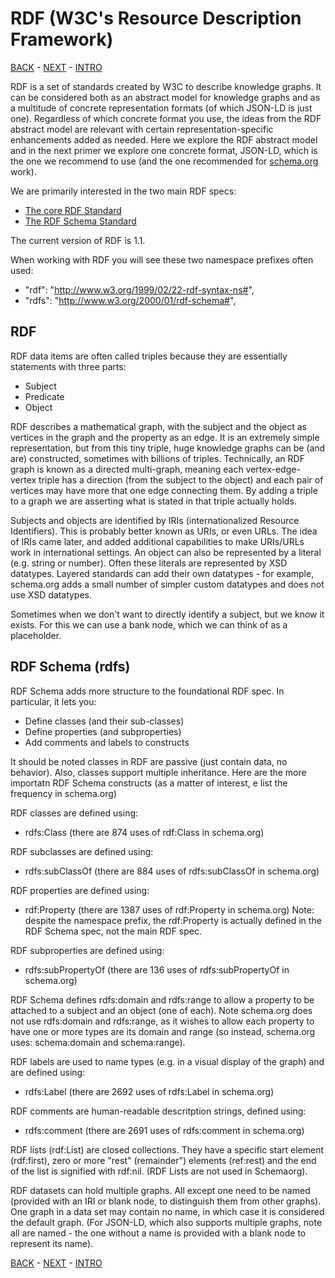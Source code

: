 # RDF (W3C's Resource Description Framework)

[BACK](schema-json.md) - [NEXT](schema-json-ld.md) - [INTRO](readme.md)

RDF is a set of standards created by W3C to describe knowledge graphs. It can be considered both as an abstract model for knowledge graphs and as a multitude of concrete representation formats (of which JSON-LD is just one). Regardless of which concrete format you use, the ideas from the RDF abstract model are relevant with certain representation-specific enhancements added as needed. Here we explore the RDF abstract model and in the next primer we explore one concrete format, JSON-LD, which is the one we recommend to use (and the one recommended for [schema.org](https://schema.org) work).

We are primarily interested in the two main RDF specs:
* [The core RDF Standard](https://www.w3.org/TR/rdf11-concepts/)
* [The RDF Schema Standard](https://www.w3.org/TR/rdf-schema/) 

The current version of RDF is 1.1. 

When working with RDF you will see these two namespace prefixes often used:
* "rdf": "http://www.w3.org/1999/02/22-rdf-syntax-ns#",
* "rdfs": "http://www.w3.org/2000/01/rdf-schema#",

## RDF 
RDF data items are often called triples because they are essentially statements with three parts:
* Subject
* Predicate
* Object

RDF describes a mathematical graph, with the subject and the object as vertices in the graph and the property as an edge. It is an extremely simple representation, but from this tiny triple, huge knowledge graphs can be (and are) constructed, sometimes with billions of triples. Technically, an RDF graph is known as a directed multi-graph, meaning each vertex-edge-vertex triple has a direction (from the subject to the object) and each pair of vertices may have more that one edge connecting them. By adding a triple to a graph we are asserting what is stated in that triple actually holds. 

Subjects and objects are identified by IRIs (internationalized Resource Identifiers). This is probably better known as URIs, or even URLs. The idea of IRIs came later, and added additional capabilities to make URIs/URLs work in international settings. An object can also be represented by a literal (e.g. string or number). Often these literals are represented by XSD datatypes. Layered standards can add their own datatypes - for example, schema.org adds a small number of simpler custom datatypes and does not use XSD datatypes.

Sometimes when we don't want to directly identify a subject, but we know it exists. For this we can use a bank node, which we can think of as a placeholder. 

## RDF Schema (rdfs)
RDF Schema adds more structure to the foundational RDF spec. In particular, it lets you:
* Define classes (and their sub-classes)
* Define properties (and subproperties)
* Add comments and labels to constructs

It should be noted classes in RDF are passive (just contain data, no behavior). Also, classes support multiple inheritance. Here are the more importatn RDF Schema constructs (as a matter of interest, e list the frequency in schema.org)

RDF classes are defined using:
* rdfs:Class (there are 874 uses of rdf:Class in schema.org) 

RDF subclasses are defined using: 
* rdfs:subClassOf (there are 884 uses of rdfs:subClassOf in schema.org)

RDF properties are defined using:
* rdf:Property (there are 1387 uses of rdf:Property in schema.org)
Note: despite the namespace prefix, the rdf:Property is actually defined in the RDF Schema spec, not the main RDF spec.

RDF subproperties are defined using:
* rdfs:subPropertyOf (there are 136 uses of rdfs:subPropertyOf in schema.org)

RDF Schema defines rdfs:domain and rdfs:range to allow a property to be attached to a subject and an object (one of each). Note schema.org does not use rdfs:domain and rdfs:range, as it wishes to allow each property to have one or more types are its domain and range (so instead, schema.org uses: schema:domain and schema:range). 

RDF labels are used to name types (e.g. in a visual display of the graph) and are defined using: 
* rdfs:Label (there are 2692 uses of rdfs:Label in schema.org)

RDF comments are human-readable descritption strings, defined using: 
* rdfs:comment (there are 2691 uses of rdfs:comment in schema.org)

RDF lists (rdf:List) are closed collections. They have a specific start element (rdf:first), zero or more "rest" (remainder") elements (ref:rest) and the end of the list is signified with rdf:nil. (RDF Lists are not used in Schemaorg). 

RDF datasets can hold multiple graphs. All except one need to be named (provided with an IRI or blank node, to distinguish them from other graphs). One graph in a data set may contain no name, in which case it is considered the default graph. (For JSON-LD, which also supports multiple graphs, note all are named - the one without a name is provided with a blank node to represent its name). 

[BACK](schema-json.md) - [NEXT](schema-json-ld.md) - [INTRO](readme.md)
